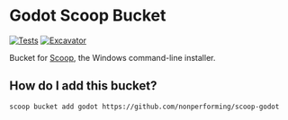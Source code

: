# Godot Scoop Bucket

[![Tests](https://github.com/nonperforming/scoop-godot/actions/workflows/ci.yml/badge.svg)](https://github.com/nonperforming/scoop-godot/actions/workflows/ci.yml) [![Excavator](https://github.com/nonperforming/scoop-godot/actions/workflows/excavator.yml/badge.svg)](https://github.com/nonperforming/scoop-godot/actions/workflows/excavator.yml)

Bucket for [Scoop](https://scoop.sh), the Windows command-line installer.

## How do I add this bucket?

```pwsh
scoop bucket add godot https://github.com/nonperforming/scoop-godot
```
